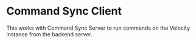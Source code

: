 # Command Sync Client

This works with Command Sync Server to run commands on the Velocity instance from the backend server.
